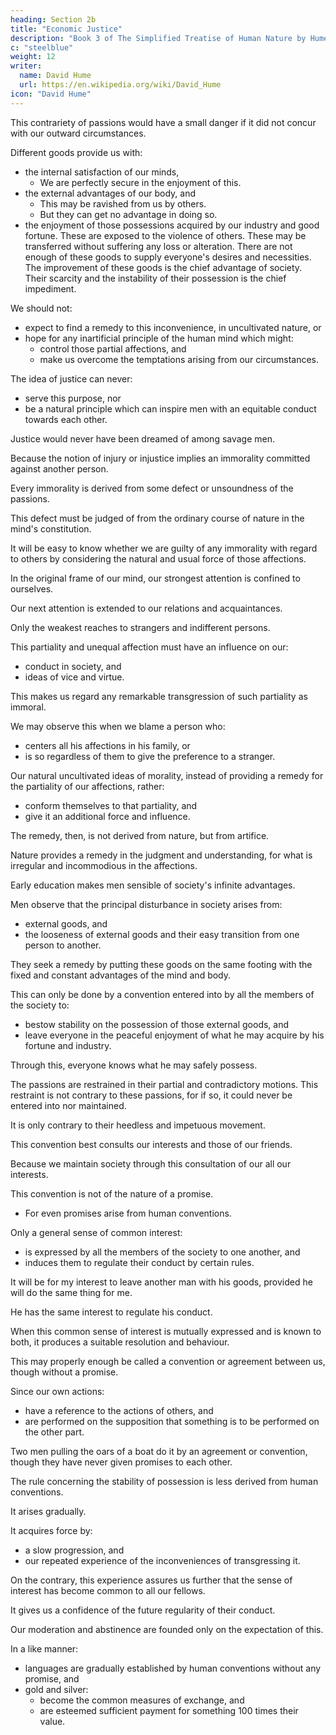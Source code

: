 ```yaml
---
heading: Section 2b
title: "Economic Justice"
description: "Book 3 of The Simplified Treatise of Human Nature by Hume"
c: "steelblue"
weight: 12
writer:
  name: David Hume
  url: https://en.wikipedia.org/wiki/David_Hume
icon: "David Hume"
---
```




This contrariety of passions would have a small danger if it did not concur with our outward circumstances.

Different goods provide us with:
- the internal satisfaction of our minds,        
  - We are perfectly secure in the enjoyment of this.
- the external advantages of our body, and
  - This may be ravished from us by others.
  - But they can get no advantage in doing so.
- the enjoyment of those possessions acquired by our industry and good fortune.
    These are exposed to the violence of others.
    These may be transferred without suffering any loss or alteration.
    There are not enough of these goods to supply everyone's desires and necessities.
    The improvement of these goods is the chief advantage of society.
    Their scarcity and the instability of their possession is the chief impediment.

We should not:
- expect to find a remedy to this inconvenience, in uncultivated nature, or
- hope for any inartificial principle of the human mind which might:
  - control those partial affections, and
  - make us overcome the temptations arising from our circumstances.

The idea of justice can never:
- serve this purpose, nor
- be a natural principle which can inspire men with an equitable conduct towards each other.

Justice would never have been dreamed of among savage men.

Because the notion of injury or injustice implies an immorality committed against another person.

Every immorality is derived from some defect or unsoundness of the passions.

This defect must be judged of from the ordinary course of nature in the mind's constitution.

It will be easy to know whether we are guilty of any immorality with regard to others by considering the natural and usual force of those affections.


In the original frame of our mind, our strongest attention is confined to ourselves.
    
Our next attention is extended to our relations and acquaintances.

Only the weakest reaches to strangers and indifferent persons.

This partiality and unequal affection must have an influence on our:
- conduct in society, and
- ideas of vice and virtue.
        
This makes us regard any remarkable transgression of such partiality as immoral.

We may observe this when we blame a person who:
- centers all his affections in his family, or
- is so regardless of them to give the preference to a stranger.

Our natural uncultivated ideas of morality, instead of providing a remedy for the partiality of our affections, rather:
- conform themselves to that partiality, and
- give it an additional force and influence.


The remedy, then, is not derived from nature, but from artifice.

Nature provides a remedy in the judgment and understanding, for what is irregular and incommodious in the affections.

Early education makes men sensible of society's infinite advantages.

Men observe that the principal disturbance in society arises from:
- external goods, and
- the looseness of external goods and their easy transition from one person to another.

They seek a remedy by putting these goods on the same footing with the fixed and constant advantages of the mind and body.


This can only be done by a convention entered into by all the members of the society to:
- bestow stability on the possession of those external goods, and
- leave everyone in the peaceful enjoyment of what he may acquire by his fortune and industry.

Through this, everyone knows what he may safely possess.

The passions are restrained in their partial and contradictory motions.
This restraint is not contrary to these passions, for if so, it could never be entered into nor maintained.

It is only contrary to their heedless and impetuous movement.

This convention best consults our interests and those of our friends.

Because we maintain society through this consultation of our all our interests.


This convention is not of the nature of a promise.
- For even promises arise from human conventions.

Only a general sense of common interest:
- is expressed by all the members of the society to one another, and
- induces them to regulate their conduct by certain rules.

It will be for my interest to leave another man with his goods, provided he will do the same thing for me.

He has the same interest to regulate his conduct.

When this common sense of interest is mutually expressed and is known to both, it produces a suitable resolution and behaviour.

This may properly enough be called a convention or agreement between us, though without a promise.

Since our own actions:
- have a reference to the actions of others, and
- are performed on the supposition that something is to be performed on the other part.

Two men pulling the oars of a boat do it by an agreement or convention, though they have never given promises to each other.

The rule concerning the stability of possession is less derived from human conventions.
        
It arises gradually.

It acquires force by:
- a slow progression, and
- our repeated experience of the inconveniences of transgressing it.

On the contrary, this experience assures us further that the sense of interest has become common to all our fellows.

It gives us a confidence of the future regularity of their conduct.

Our moderation and abstinence are founded only on the expectation of this.

In a like manner:
- languages are gradually established by human conventions without any promise, and
- gold and silver:
  - become the common measures of exchange, and
  - are esteemed sufficient payment for something 100 times their value.
